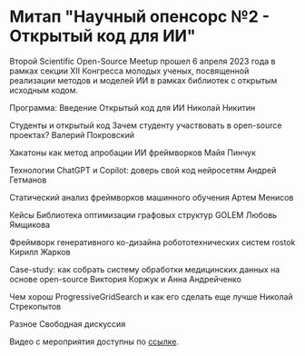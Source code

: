 # Митап "Научный опенсорс №2 - Открытый код для ИИ"

Второй Scientific Open-Source Meetup прошел 6 апреля 2023 года в рамках секции XII Конгресса молодых ученых, 
посвященной реализации методов и моделей ИИ в рамках библиотек с открытым исходным кодом.

Программа: 
Введение
Открытый код для ИИ
Николай Никитин

Студенты и открытый код
Зачем студенту участвовать в open-source проектах?
Валерий Покровский

Хакатоны как метод апробации ИИ фреймворков
Майя Пинчук

Технологии
ChatGPT и Copilot: доверь свой код нейросетям
Андрей Гетманов

Статический анализ фреймворков машинного обучения
Артем Менисов

Кейсы
Библиотека оптимизации графовых структур GOLEM
Любовь Ямщикова

Фреймворк генеративного ко-дизайна робототехнических систем rostok
Кирилл Жарков

Case-study: как собрать систему обработки медицинских данных на основе open-source
Виктория Коржук и Анна Андрейченко

Чем хорош ProgressiveGridSearch и как его сделать еще лучше
Николай Стрекопытов

Разное
Свободная дискуссия

Видео с мероприятия доступны по [ссылке](https://www.youtube.com/watch?v=qUHSf0dE0sQ).

